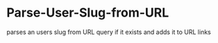 # Parse-User-Slug-from-URL
parses an users slug from URL query if it exists and adds it to URL links
